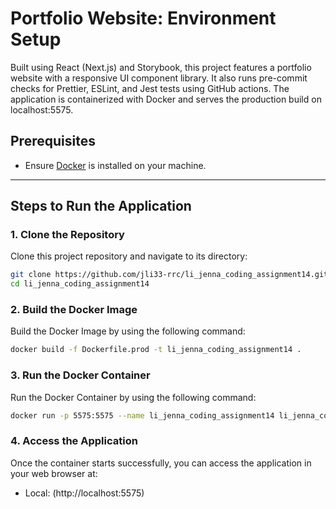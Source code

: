 # Portfolio Website: Environment Setup

Built using React (Next.js) and Storybook, this project features a portfolio website with a responsive UI component library. It also runs pre-commit checks for Prettier, ESLint, and Jest tests using GitHub actions. The application is containerized with Docker and serves the production build on localhost:5575.

## Prerequisites

- Ensure [Docker](https://www.docker.com/get-started) is installed on your machine.

---

## Steps to Run the Application

### 1. Clone the Repository

Clone this project repository and navigate to its directory:

```bash
git clone https://github.com/jli33-rrc/li_jenna_coding_assignment14.git
cd li_jenna_coding_assignment14
```

### 2. Build the Docker Image

Build the Docker Image by using the following command:

```bash
docker build -f Dockerfile.prod -t li_jenna_coding_assignment14 .
```

### 3. Run the Docker Container

Run the Docker Container by using the following command:

```bash
docker run -p 5575:5575 --name li_jenna_coding_assignment14 li_jenna_coding_assignment14
```

### 4. Access the Application

Once the container starts successfully, you can access the application in your web browser at:

- Local: (http://localhost:5575)
